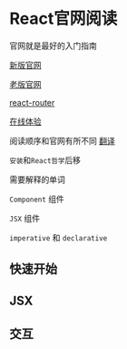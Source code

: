 # React官网阅读

官网就是最好的入门指南

[新版官网](https://beta.reactjs.org/learn/installation)

[老版官网](https://reactjs.org/)

[react-router](https://reactrouter.com/docs/en/v6)

[在线体验](https://stackblitz.com/edit/react-te3vc8?file=src%2Findex.js)

阅读顺序和官网有所不同
[翻译](https://chrome.google.com/webstore/detail/%E6%9C%89%E9%81%93%E8%AF%8D%E5%85%B8chrome%E5%88%92%E8%AF%8D%E6%8F%92%E4%BB%B6/eopjamdnofihpioajgfdikhhbobonhbb)

`安装`和`React哲学`后移

需要解释的单词

`Component` 组件

`JSX` 组件

`imperative` 和 `declarative`


## 快速开始

## JSX


## 交互


